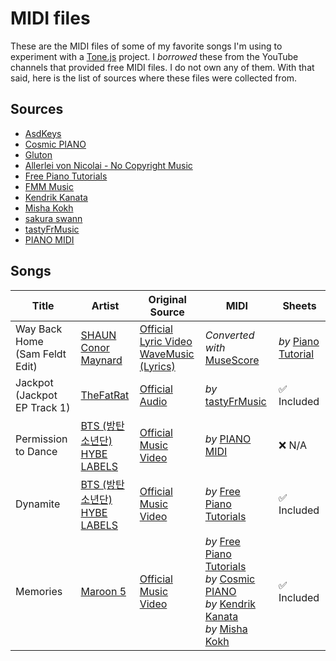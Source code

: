 <!-- @format -->

# MIDI files

These are the MIDI files of some of my favorite songs I'm using to experiment with a [Tone.js](https://github.com/Tonejs/Tone.js) project. I _borrowed_ these from the YouTube channels that provided free MIDI files. I do not own any of them. With that said, here is the list of sources where these files were collected from.

## Sources

- [AsdKeys](https://www.youtube.com/c/AsdKeys)
- [Cosmic PIANO](https://www.youtube.com/c/CosmicPIANO)
- [Gluton](https://www.youtube.com/c/GlutonOfficial)
- [Allerlei von Nicolai - No Copyright Music](https://www.youtube.com/channel/UC_bcboyEwTxpEyM-fuCjLkA)
- [Free Piano Tutorials](https://www.youtube.com/channel/UCBlE6pjsULp5gA7vl8-4F4A)
- [FMM Music](https://www.youtube.com/channel/UC6wnnyFjmPc4KJU1n_mFBDw)
- [Kendrik Kanata](https://www.youtube.com/channel/UCG3c_BxX3MmCIQnEjkJiX8Q)
- [Misha Kokh](https://www.youtube.com/c/MishaKokh)
- [sakura swann](https://www.youtube.com/user/sevenseven31)
- [tastyFrMusic](https://www.youtube.com/channel/UC4Z7BlEROblloYmTKEU1Zew)
- [PIANO MIDI](https://www.youtube.com/channel/UC3mb8-iIHpSEE8aCzMDgeTg)

## Songs

| Title | Artist | Original Source | MIDI | Sheets |
|---|---|---|---|---|
| Way Back Home (Sam Feldt Edit) | [SHAUN](https://www.youtube.com/c/SHAUNthehuman)<br>[Conor Maynard](https://www.youtube.com/c/ConorMaynard) | [Official Lyric Video](https://youtu.be/amOSaNX7KJg)<br>[WaveMusic (Lyrics)](https://youtu.be/1kehqCLudyg) | _Converted with_ [MuseScore](https://musescore.org) | _by_ [Piano Tutorial](https://youtu.be/3Sp4dW-JdJE) |
| Jackpot (Jackpot EP Track 1) | [TheFatRat](https://www.youtube.com/c/TheFatRat) | [Official Audio](https://youtu.be/kL8CyVqzmkc) | _by_ [tastyFrMusic](https://youtu.be/A13Sa_bIuKY) | ✅ Included |
| Permission to Dance | [BTS (방탄소년단)](null)<br>[HYBE LABELS](https://www.youtube.com/c/HYBELABELS) | [Official Music Video](https://youtu.be/CuklIb9d3fI) | _by_ [PIANO MIDI](https://youtu.be/7MHfb9HB3GA) | ❌ N/A |
| Dynamite | [BTS (방탄소년단)](null)<br>[HYBE LABELS](https://www.youtube.com/c/HYBELABELS) | [Official Music Video](https://youtu.be/gdZLi9oWNZg) | _by_ [Free Piano Tutorials](https://youtu.be/KyYaCtLsAAk) | ✅ Included |
| Memories | [Maroon 5](https://www.youtube.com/user/Maroon5) | [Official Music Video](https://youtu.be/SlPhMPnQ58k) | _by_ [Free Piano Tutorials](https://youtu.be/TdacNfWymGQ)<br>_by_ [Cosmic PIANO](https://youtu.be/5OwchavoI0s)<br>_by_ [Kendrik Kanata](https://youtu.be/YBGUnu6Iog8)<br>_by_ [Misha Kokh](https://youtu.be/_3MNRYZWpmU) | ✅ Included |
